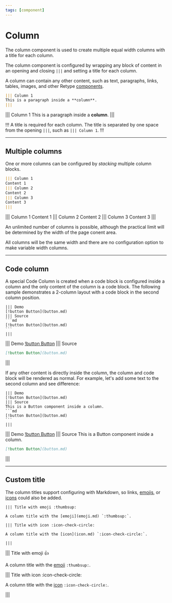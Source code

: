 ```yaml
---
tags: [component]
---
```

# Column

The column component is used to create multiple equal width columns with a title for each column.

The column component is configured by wrapping any block of content in an opening and closing `|||` and setting a title for each column.

A column can contain any other content, such as text, paragraphs, links, tables, images, and other Retype [components](readme.md).

```md
||| Column 1
This is a paragraph inside a **column**.
|||
```

||| Column 1
This is a paragraph inside a **column**.
|||

!!!
A title is required for each column. The title is separated by one space from the opening `|||`, such as `||| Column 1`.
!!!

---

## Multiple columns

One or more columns can be configured by _stacking_ multiple column blocks.

```md
||| Column 1
Content 1
||| Column 2
Content 2
||| Column 3
Content 3
|||
```

||| Column 1
Content 1
||| Column 2
Content 2
||| Column 3
Content 3
|||

An unlimited number of columns is possible, although the practical limit will be determined by the width of the page conent area.

All columns will be the same width and there are no configuration option to make variable width columns.

---

## Code column

A special Code Column is created when a code block is configured inside a column and the only content of the column is a code block. The following sample demonstrates a 2-column layout with a code block in the second column position.

~~~
||| Demo
[!button Button](button.md)
||| Source
```md
[!button Button](button.md)
```
|||
~~~

||| Demo
[!button Button](button.md)
||| Source
```md
[!button Button](button.md)
```
|||

If any other content is directly inside the column, the column and code block will be rendered as normal. For example, let's add some text to the second column and see difference:

~~~
||| Demo
[!button Button](button.md)
||| Source
This is a Button component inside a column.
```md
[!button Button](button.md)
```
|||
~~~

||| Demo
[!button Button](button.md)
||| Source
This is a Button component inside a column.
```md
[!button Button](button.md)
```
|||

---

## Custom title

The column titles support configuring with Markdown, so links, [emojis](emoji.md), or [icons](icon.md) could also be added.

~~~
||| Title with emoji :thumbsup:

A column title with the [emoji](emoji.md) `:thumbsup:`.

||| Title with icon :icon-check-circle:

A column title with the [icon](icon.md) `:icon-check-circle:`.

|||
~~~

||| Title with emoji :thumbsup:

A column title with the [emoji](emoji.md) `:thumbsup:`.

||| Title with icon :icon-check-circle:

A column title with the [icon](icon.md) `:icon-check-circle:`.

|||
